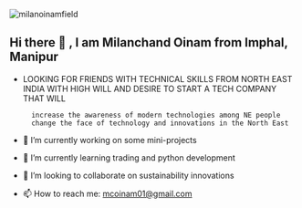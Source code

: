 ![milanoinamfield](https://user-images.githubusercontent.com/66784765/121662607-2dc12c00-cac3-11eb-9f27-a8e21b090af7.jpg)


## Hi there 👋 , I am Milanchand Oinam from Imphal, Manipur

<!--
**milanoinam/milanoinam** is a ✨ _special_ ✨ repository because its `README.md` (this file) appears on your GitHub profile.
-->


- LOOKING FOR FRIENDS WITH TECHNICAL SKILLS FROM NORTH EAST INDIA WITH HIGH WILL AND DESIRE TO START A TECH COMPANY THAT WILL

        increase the awareness of modern technologies among NE people
        change the face of technology and innovations in the North East

- 🔭 I’m currently working on some mini-projects
- 🌱 I’m currently learning trading and python development
- 👯 I’m looking to collaborate on sustainability innovations

- 📫 How to reach me: mcoinam01@gmail.com

